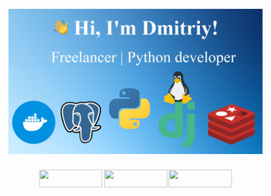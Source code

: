 <img src="https://github.com/pulivilizator/pulivilizator/blob/main/new.jpg"></img>
<div style="display: flex; justify-content: center;">
<p><a href="https://t.me/telejkatupa"><img src="https://img.shields.io/badge/telegram-%231DA1F2.svg?&style=for-the-badge&logo=telegram&logoColor=white" height="35" width="125"/></a>
<a href="mailto:dmitriydmgora@gmail.com"><img src="https://img.shields.io/badge/gmail-%231DA1F2.svg?&style=for-the-badge&logo=gmail&logoColor=black&color=white" height="35" width="125"/></a>
<a href="https://wa.me/+79190500287"><img src="https://img.shields.io/badge/whatsapp-%231DA1F2.svg?&style=for-the-badge&logo=whatsapp&logoColor=white&color=#006400" height="35" width="125"/></a></p>
</div>
